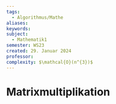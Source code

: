 ```yaml
---
tags:
  - Algorithmus/Mathe
aliases: 
keywords: 
subject:
  - Mathematik1
semester: WS23
created: 29. Januar 2024
professor: 
complexity: $\mathcal{O}(n^{3})$
---
```

 

# Matrixmultiplikation